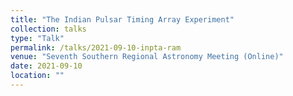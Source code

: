 ```yaml
---
title: "The Indian Pulsar Timing Array Experiment"
collection: talks
type: "Talk"
permalink: /talks/2021-09-10-inpta-ram
venue: "Seventh Southern Regional Astronomy Meeting (Online)"
date: 2021-09-10
location: ""
---
```

